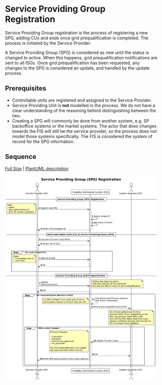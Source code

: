 # Service Providing Group Registration

Service Providing Group registration is the process of registering a new SPG,
adding CUs and ends once grid prequalification is completed. The process is
initiated by the Service Provider.

A Service Providing Group (SPG) is considered as new until the status is changed
to active. When this happens, grid prequalification notifications are sent to
all ISOs. Once grid prequalification has been requested, any changes to the SPG
is considered an update, and handled by the update process.

## Prerequisites

* Controllable units are registered and assigned to the Service Provider.
* Service Providing Unit is **not** modelled in the process. We do not have a clear
  understanding of the reasoning behind distinguishing between the two.
* Creating a SPG will commonly be done from another system, e.g. SP backoffice
  systems or the market systems. The actor that does changes towards the FIS
  will still be the service provider, so the process does not model those
  systems specifically. The FIS is considered the system of record for the SPG information.

## Sequence

[Full Size](../diagrams/service_providing_group_registration.png) |
[PlantUML description](../diagrams/service_providing_group_registration.plantuml)

![Service Provider Registration](../diagrams/service_providing_group_registration.png)
